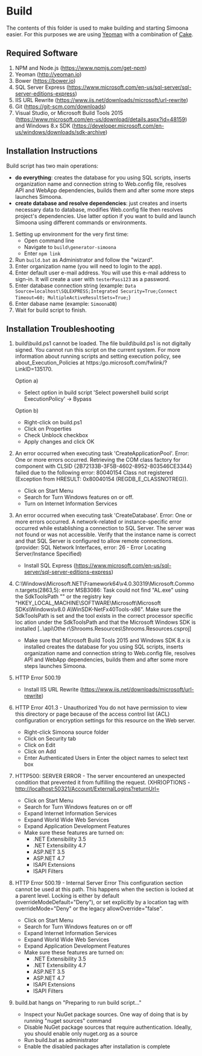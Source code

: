 # Build

The contents of this folder is used to make building and starting Simoona easier. For this purposes we are using [Yeoman](http://yeoman.io/) with a combination of [Cake](https://cakebuild.net/).

## Required Software

1. NPM and Node.js (<https://www.npmjs.com/get-npm>)
2. Yeoman (<http://yeoman.io>)
3. Bower (<https://bower.io>)
4. SQL Server Express (<https://www.microsoft.com/en-us/sql-server/sql-server-editions-express>)
5. IIS URL Rewrite (<https://www.iis.net/downloads/microsoft/url-rewrite>)
6. Git (<https://git-scm.com/downloads>)
7. Visual Studio, or Microsoft Build Tools 2015 (<https://www.microsoft.com/en-us/download/details.aspx?id=48159>) and Windows 8.x SDK (<https://developer.microsoft.com/en-us/windows/downloads/sdk-archive>)

## Installation Instructions

Build script has two main operations:

* **do everything**: creates the database for you using SQL scripts, inserts organization name and connection string to Web.config file, resolves API and WebApp dependencies, builds them and after some more steps launches Simoona.
* **create database and resolve dependencies**: just creates and inserts necessary data to database, modifies Web.config file then resolves project's dependencies. Use latter option if you want to build and launch Simoona using different commands or environments.

1. Setting up environment for the very first time: 
    * Open command line
    * Navigate to `build\generator-simoona`
    * Enter `npm link`
1. Run `build.bat` as Administrator and follow the "wizard".
1. Enter organization name (you will need to login to the app).
1. Enter default user e-mail address. You will use this e-mail address to sign-in. It will create a user with `testerPass123` as a password.
1. Enter database connection string (example: `Data Source=localhost\SQLEXPRESS;Integrated Security=True;Connect Timeout=60; MultipleActiveResultSets=True;`)
1. Enter dabase name (example: `SimoonaDB`)
1. Wait for build script to finish.

## Installation Troubleshooting

1. build\build.ps1 cannot be loaded. The file build\build.ps1 is not digitally signed. You cannot run this script on the current system. For more information about running scripts and setting execution policy, see about_Execution_Policies at https:/go.microsoft.com/fwlink/?LinkID=135170.

    Option a)

    * Select option in build script 'Select powershell build script ExecutionPolicy' -> Bypass

    Option b)

    * Right-click on build.ps1
    * Click on Properties
    * Check Unblock checkbox
    * Apply changes and click OK

1. An error occurred when executing task 'CreateApplicationPool'. Error: One or more errors occurred. Retrieving the COM class factory for component with CLSID {2B72133B-3F5B-4602-8952-803546CE3344} failed due to the following error: 80040154 Class not registered (Exception from HRESULT: 0x80040154 (REGDB_E_CLASSNOTREG)).

    * Click on Start Menu
    * Search for Turn Windows features on or off.
    * Turn on Internet Information Services

1. An error occurred when executing task 'CreateDatabase'. Error: One or more errors occurred. A network-related or instance-specific error occurred while establishing a connection to SQL Server. The server was not found or was not accessible. Verify that the instance name is correct and that SQL Server is configured to allow remote connections. (provider: SQL Network Interfaces, error: 26 - Error Locating Server/Instance Specified)

    * Install SQL Express (<https://www.microsoft.com/en-us/sql-server/sql-server-editions-express>)

1. C:\Windows\Microsoft.NET\Framework64\v4.0.30319\Microsoft.Common.targets(2863,5): error MSB3086: Task could not find "AL.exe" using the SdkToolsPath "" or the registry key "HKEY_LOCAL_MACHINE\SOFTWARE\Microsoft\Microsoft SDKs\Windows\v8.0
A\WinSDK-NetFx40Tools-x86". Make sure the SdkToolsPath is set and the tool exists in the correct processor specific loc
ation under the SdkToolsPath and that the Microsoft Windows SDK is installed [..\api\Othe
r\Shrooms.Resources\Shrooms.Resources.csproj]

    * Make sure that Microsoft Build Tools 2015 and Windows SDK 8.x is installed 
creates the database for you using SQL scripts, inserts organization name and connection string to Web.config file, resolves API and WebApp dependencies, builds them and after some more steps launches Simoona.

1. HTTP Error 500.19

    * Install IIS URL Rewrite (<https://www.iis.net/downloads/microsoft/url-rewrite>)

1. HTTP Error 401.3 - Unauthorized You do not have permission to view this directory or page because of the access control list (ACL) configuration or encryption settings for this resource on the Web server.

    * Right-click Simoona source folder
    * Click on Security tab
    * Click on Edit
    * Click on Add
    * Enter Authenticated Users in Enter the object names to select text box  

1. HTTP500: SERVER ERROR - The server encountered an unexpected condition that prevented it from fulfilling the request. (XHR)OPTIONS - <http://localhost:50321/Account/ExternalLogins?returnUrl=>

    * Click on Start Menu
    * Search for Turn Windows features on or off
    * Expand Internet Information Services
    * Expand World Wide Web Services
    * Expand Application Development Features
    * Make sure these features are turned on:
        * .NET Extensibility 3.5
        * .NET Extensibility 4.7
        * ASP.NET 3.5
        * ASP.NET 4.7
        * ISAPI Extensions
        * ISAPI Filters

1. HTTP Error 500.19 - Internal Server Error This configuration section cannot be used at this path. This happens when the section is locked at a parent level. Locking is either by default (overrideModeDefault="Deny"), or set explicitly by a location tag with overrideMode="Deny" or the legacy allowOverride="false".

    * Click on Start Menu
    * Search for Turn Windows features on or off
    * Expand Internet Information Services
    * Expand World Wide Web Services
    * Expand Application Development Features
    * Make sure these features are turned on:
        * .NET Extensibility 3.5
        * .NET Extensibility 4.7
        * ASP.NET 3.5
        * ASP.NET 4.7
        * ISAPI Extensions
        * ISAPI Filters
        
1. build.bat hangs on "Preparing to run build script..."

    * Inspect your NuGet package sources. One way of doing that is by running "nuget sources" command
    * Disable NuGet package sources that require authentication. Ideally, you should enable only nuget.org as a source
    * Run build.bat as administrator
    * Enable the disabled packages after installation is complete

    
